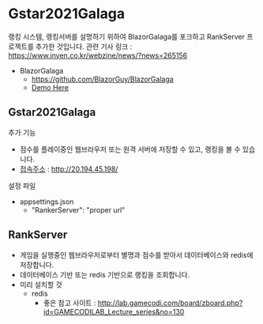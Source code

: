 # Gstar2021Galaga

랭킹 시스템, 랭킹서버를 설명하기 위하여  BlazorGalaga를 포크하고 RankServer 프로젝트를 추가한 것입니다. 
관련 기사 링크 : https://www.inven.co.kr/webzine/news/?news=265156

* BlazorGalaga 
  * https://github.com/BlazorGuy/BlazorGalaga
  * [Demo Here](https://blazorguy.net/Blazor/BlazorGalaga/)

## Gstar2021Galaga

추가 기능

* 점수를 플레이중인 웹브라우저 또는 원격 서버에 저장할 수 있고, 랭킹을 볼 수 있습니다. 
* [접속주소](http://20.194.45.198/) : http://20.194.45.198/

설정 파일
* appsettings.json
  * "RankerServer": "proper url"

## RankServer

* 게임을 실행중인 웹브라우저로부터 별명과 점수를 받아서 데이터베이스와 redis에 저장합니다.
* 데이터베이스 기반 또는 redis 기반으로 랭킹을 조회합니다. 
* 미리 설치할 것
  * redis
    * 좋은 참고 사이트 : http://lab.gamecodi.com/board/zboard.php?id=GAMECODILAB_Lecture_series&no=130





  


